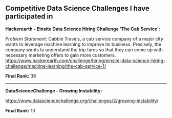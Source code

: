 ## Competitive Data Science Challenges I have participated in


**Hackerearth - Einsite Data Science Hiring Challenge 'The Cab Service':**

_Problem Statement:_ Cabbie Travels, a cab service company of a major city wants to leverage machine learning to improve its business.
Precisely, the company wants to understand the trip fares so that they can come up with necessary marketing offers to gain more customers.
https://www.hackerearth.com/challenge/hiring/einsite-data-science-hiring-challenge/machine-learning/the-cab-service-1/

**Final Rank:** 36

----------------------------------------------------------------------------------


**DataScienceChallenge - Growing Instability:**

https://www.datasciencechallenge.org/challenges/2/growing-instability/

**Final Rank:** 13
